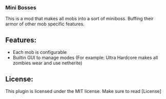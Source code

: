 ### Mini Bosses

This is a mod that makes all mobs into a sort of miniboss. Buffing their armor of other mob specific features.

## Features:
- Each mob is configurable
- Builtin GUI to manage modes (For example: Ultra Hardcore makes all zombies wear and use netherite)

## License:
This plugin is licensed under the MIT license. Make sure to read [License]
